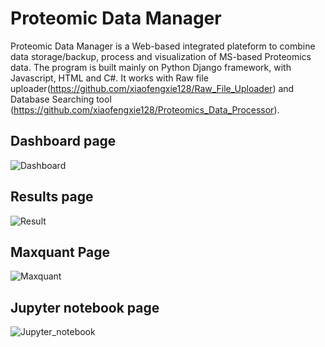 # Proteomic Data Manager
Proteomic Data Manager is a Web-based integrated plateform to combine data storage/backup, process and visualization of MS-based Proteomics data. The program is built mainly on Python Django framework, with Javascript, HTML and C#. It works with Raw file uploader(https://github.com/xiaofengxie128/Raw_File_Uploader) and Database Searching tool (https://github.com/xiaofengxie128/Proteomics_Data_Processor).

## Dashboard page
![Dashboard](https://user-images.githubusercontent.com/77813931/153958330-3c2f238b-9827-4d50-ab35-cad1a7b5d700.jpg)

## Results page
![Result](https://user-images.githubusercontent.com/77813931/153958358-428b131f-d359-4ed2-9fae-68e69d608085.jpg)
## Maxquant Page
![Maxquant](https://user-images.githubusercontent.com/77813931/153958582-0f78e502-8db8-4594-998d-52049029f6a9.jpg)
## Jupyter notebook page
![Jupyter_notebook](https://user-images.githubusercontent.com/77813931/153958812-51924f48-ee6c-422c-a8af-c2afe6f936c8.jpg)
